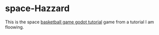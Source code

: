 # space-Hazzard
This is the space [basketball game godot tutorial](https://youtu.be/ENtJjMrgnRk?si=ZhJiRyJjhRi48dcy) game from a tutorial I am floowing.  
